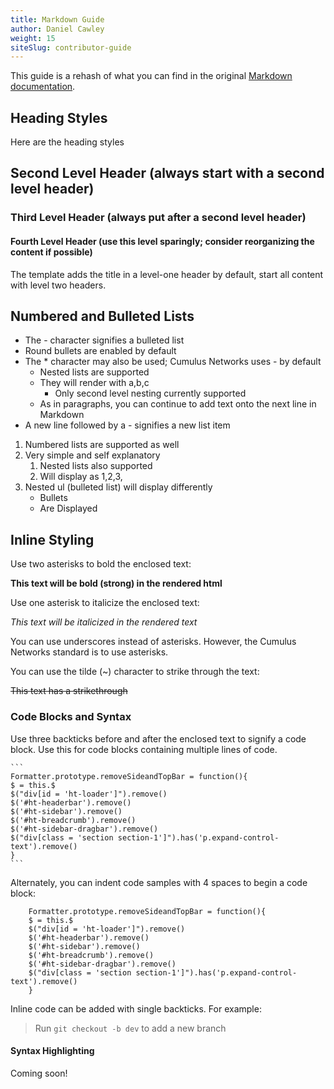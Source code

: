 ```yaml
---
title: Markdown Guide
author: Daniel Cawley
weight: 15
siteSlug: contributor-guide
---
```


This guide is a rehash of what you can find in the original
[Markdown documentation](https://daringfireball.net/projects/markdown/syntax).

## Heading Styles

Here are the heading styles

## Second Level Header (always start with a second level header)

### Third Level Header (always put after a second level header)

#### Fourth Level Header (use this level sparingly; consider reorganizing the content if possible)

The template adds the title in a level-one header by default, start all content
with level two headers.

## Numbered and Bulleted Lists

- The - character signifies a bulleted list
- Round bullets are enabled by default
- The * character may also be used; Cumulus Networks uses - by default
  - Nested lists are supported
  - They will render with a,b,c
    - Only second level nesting currently supported
  - As in paragraphs, you can continue to add text onto the next line in
    Markdown
- A new line followed by a - signifies a new list item

1. Numbered lists are supported as well
2. Very simple and self explanatory
   1. Nested lists also supported
   2. Will display as 1,2,3,
3. Nested ul (bulleted list) will display differently
   - Bullets
   - Are Displayed

## Inline Styling

Use two asterisks to bold the enclosed text:

**This text will be bold (strong) in the rendered html**

Use one asterisk to italicize the enclosed text:

*This text will be italicized in the rendered text*

You can use underscores instead of asterisks. However, the Cumulus Networks
standard is to use asterisks.

You can use the tilde (~) character to strike through the text:

~~This text has a strikethrough~~

### Code Blocks and Syntax

Use three backticks before and after the enclosed text to signify a code block. 
Use this for code blocks containing multiple lines of code.

    ```
    Formatter.prototype.removeSideandTopBar = function(){
    $ = this.$
    $("div[id = 'ht-loader']").remove()
    $('#ht-headerbar').remove()
    $('#ht-sidebar').remove()
    $('#ht-breadcrumb').remove()
    $('#ht-sidebar-dragbar').remove()
    $("div[class = 'section section-1']").has('p.expand-control-text').remove()
    }
    ```

Alternately, you can indent code samples with 4 spaces to begin a code block:

```
    Formatter.prototype.removeSideandTopBar = function(){
    $ = this.$
    $("div[id = 'ht-loader']").remove()
    $('#ht-headerbar').remove()
    $('#ht-sidebar').remove()
    $('#ht-breadcrumb').remove()
    $('#ht-sidebar-dragbar').remove()
    $("div[class = 'section section-1']").has('p.expand-control-text').remove()
    }
```

Inline code can be added with single backticks. For example:

> Run `git checkout -b dev` to add a new branch

#### Syntax Highlighting

Coming soon!
